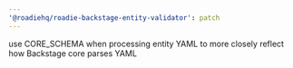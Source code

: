 ```yaml
---
'@roadiehq/roadie-backstage-entity-validator': patch
---
```


use CORE_SCHEMA when processing entity YAML to more closely reflect how Backstage core parses YAML
